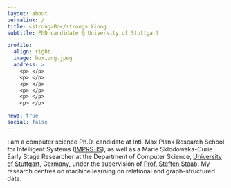 ```yaml
---
layout: about
permalink: /
title: <strong>Bo</strong> Xiong
subtitle: PhD candidate @ University of Stuttgart

profile:
  align: right
  image: boxiong.jpeg
  address: >
    <p> </p>
    <p> </p>
    <p> </p>
    <p> </p>
    <p> </p>
    <p> </p>

news: true
social: false
---
```


I am a computer science Ph.D. candidate at Intl. Max Plank Research School for Intelligent Systems ([IMPRS-IS](https://imprs.is.mpg.de/)), as well as a Marie Sklodowska-Curie Early Stage Researcher at the Department of Computer Science, [University of Stuttgart](https://www.uni-stuttgart.de/en/), Germany, under the supervision of [Prof. Steffen Staab](https://www.southampton.ac.uk/people/5xf8n2/professor-steffen-staab). My research centres on machine learning on relational and graph-structured data. 



